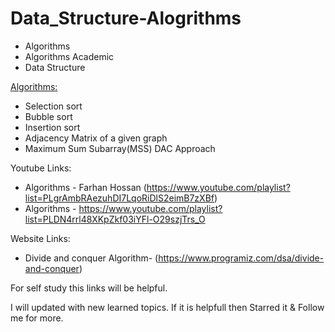 # Data_Structure-Alogrithms

- Algorithms
- Algorithms Academic
- Data Structure

<u> Algorithms: </u>

* Selection sort
* Bubble sort
* Insertion sort
* Adjacency Matrix of a given graph
* Maximum Sum Subarray(MSS) DAC Approach


Youtube Links:
* Algorithms - Farhan Hossan (https://www.youtube.com/playlist?list=PLgrAmbRAezuhDI7LqoRiDlS2eimB7zXBf)
* Algorithms - https://www.youtube.com/playlist?list=PLDN4rrl48XKpZkf03iYFl-O29szjTrs_O

Website Links:
* Divide and conquer Algorithm- (https://www.programiz.com/dsa/divide-and-conquer)

For self study this links will be helpful. 

I will updated with new learned topics. If it is helpfull then Starred it & Follow me for more. 
